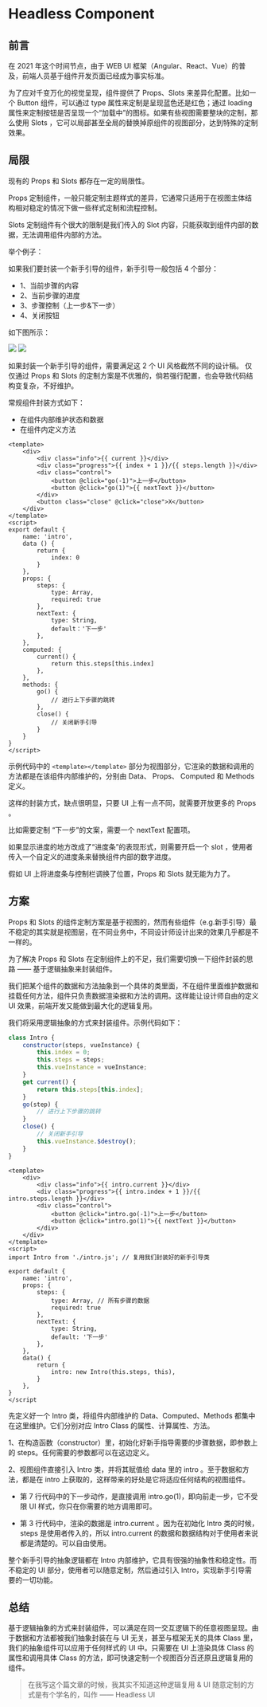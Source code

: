 # Headless Component

## 前言

在 2021 年这个时间节点，由于 WEB UI 框架（Angular、React、Vue）的普及，前端人员基于组件开发页面已经成为事实标准。

为了应对千变万化的视觉呈现，组件提供了 Props、Slots 来差异化配置。比如一个 Button 组件，可以通过 type 属性来定制是呈现蓝色还是红色；通过 loading 属性来定制按钮是否呈现一个“加载中”的图标。如果有些视图需要整块的定制，那么使用 Slots ，它可以局部甚至全局的替换掉原组件的视图部分，达到特殊的定制效果。

## 局限

现有的 Props 和 Slots 都存在一定的局限性。

Props 定制组件，一般只能定制主题样式的差异，它通常只适用于在视图主体结构相对稳定的情况下做一些样式定制和流程控制。

Slots 定制组件有个很大的限制是我们传入的 Slot 内容，只能获取到组件内部的数据，无法调用组件内部的方法。

举个例子：

如果我们要封装一个新手引导的组件，新手引导一般包括 4 个部分：

-   1、当前步骤的内容
-   2、当前步骤的进度
-   3、步骤控制（上一步&下一步）
-   4、关闭按钮

如下图所示：

<Pictures>
    <img src="./1.png" />
    <img src="./2.png" />
</Pictures>

如果封装一个新手引导的组件，需要满足这 2 个 UI 风格截然不同的设计稿。
仅仅通过 Props 和 Slots 的定制方案是不优雅的，倘若强行配置，也会导致代码结构变复杂，不好维护。

常规组件封装方式如下：

-   在组件内部维护状态和数据
-   在组件内定义方法

```vue
<template>
    <div>
        <div class="info">{{ current }}</div>
        <div class="progress">{{ index + 1 }}/{{ steps.length }}</div>
        <div class="control">
            <button @click="go(-1)">上一步</button>
            <button @click="go(1)">{{ nextText }}</button>
        </div>
        <button class="close" @click="close">X</button>
    </div>
</template>
<script>
export default {
    name: 'intro',
    data () {
        return {
            index: 0
        }
    },
    props: {
        steps: {
            type: Array,
            required: true
        },
        nextText: {
            type: String,
            default：'下一步'
        },
    },
    computed: {
        current() {
            return this.steps[this.index]
        },
    },
    methods: {
        go() {
            // 进行上下步骤的跳转
        },
        close() {
            // 关闭新手引导
        }
    }
}
</script>
```

示例代码中的 `<template></template>` 部分为视图部分，它渲染的数据和调用的方法都是在该组件内部维护的，分别由 Data、 Props、 Computed 和 Methods 定义。

这样的封装方式，缺点很明显，只要 UI 上有一点不同，就需要开放更多的 Props 。

比如需要定制 “下一步”的文案，需要一个 nextText 配置项。

如果显示进度的地方改成了“进度条”的表现形式，则需要开启一个 slot ，使用者传入一个自定义的进度条来替换组件内部的数字进度。

假如 UI 上将进度条与控制栏调换了位置，Props 和 Slots 就无能为力了。

## 方案

Props 和 Slots 的组件定制方案是基于视图的，然而有些组件（e.g.新手引导）最不稳定的其实就是视图层，在不同业务中，不同设计师设计出来的效果几乎都是不一样的。

为了解决 Props 和 Slots 在定制组件上的不足，我们需要切换一下组件封装的思路 —— 基于逻辑抽象来封装组件。

我们把某个组件的数据和方法抽象到一个具体的类里面，不在组件里面维护数据和挂载任何方法，组件只负责数据渲染据和方法的调用。这样能让设计师自由的定义 UI 效果，前端开发又能做到最大化的逻辑复用。

我们将采用逻辑抽象的方式来封装组件。示例代码如下：

```js
class Intro {
    constructor(steps, vueInstance) {
        this.index = 0;
        this.steps = steps;
        this.vueInstance = vueInstance;
    }
    get current() {
        return this.steps[this.index];
    }
    go(step) {
        // 进行上下步骤的跳转
    }
    close() {
        // 关闭新手引导
        this.vueInstance.$destroy();
    }
}
```

```vue:line-numbers
<template>
    <div>
        <div class="info">{{ intro.current }}</div>
        <div class="progress">{{ intro.index + 1 }}/{{ intro.steps.length }}</div>
        <div class="control">
            <button @click="intro.go(-1)">上一步</button>
            <button @click="intro.go(1)">{{ nextText }}</button>
        </div>
    </div>
</template>
<script>
import Intro from './intro.js'; // 复用我们封装好的新手引导类

export default {
    name: 'intro',
    props: {
        steps: {
            type: Array, // 所有步骤的数据
            required: true
        },
        nextText: {
            type: String,
            default: '下一步'
        },
    },
    data() {
        return {
            intro: new Intro(this.steps, this),
        }
    },
}
</script
```

先定义好一个 Intro 类，将组件内部维护的 Data、Computed、Methods 都集中在这里维护。它们分别对应 Intro Class 的属性、计算属性、方法。

1、在构造函数（constructor）里，初始化好新手指导需要的步骤数据，即参数上的 steps。任何需要的参数都可以在这边定义。

2、视图组件直接引入 Intro 类，并将其赋值给 data 里的 intro 。至于数据和方法，都是在 intro 上获取的，这样带来的好处是它将适应任何结构的视图组件。

-   第 7 行代码中的下一步动作，是直接调用 intro.go(1)，即向前走一步，它不受限 UI 样式，你只在你需要的地方调用即可。

-   第 3 行代码中，渲染的数据是 intro.current 。因为在初始化 Intro 类的时候， steps 是使用者传入的，所以 intro.current 的数据和数据结构对于使用者来说都是清楚的。可以自由使用。

整个新手引导的抽象逻辑都在 Intro 内部维护，它具有很强的抽象性和稳定性。而不稳定的 UI 部分，使用者可以随意定制，然后通过引入 Intro，实现新手引导需要的一切功能。

## 总结

基于逻辑抽象的方式来封装组件，可以满足在同一交互逻辑下的任意视图呈现。由于数据和方法都被我们抽象封装在与 UI 无关，甚至与框架无关的具体 Class 里，我们的抽象组件可以应用于任何样式的 UI 中。只需要在 UI 上渲染具体 Class 的属性和调用具体 Class 的方法，即可快速定制一个视图百分百还原且逻辑复用的组件。

> 在我写这个篇文章的时候，我其实不知道这种逻辑复用 & UI 随意定制的方式是有个学名的，叫作 —— Headless UI
